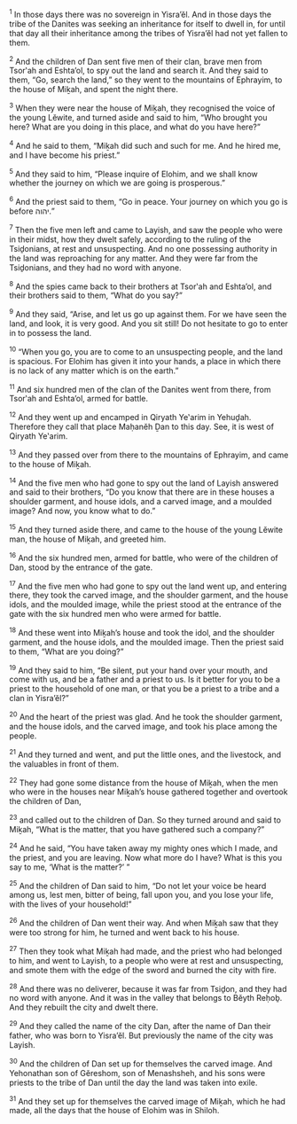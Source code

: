 <sup>1</sup> In those days there was no sovereign in Yisra’ĕl. And in those days the tribe of the Danites was seeking an inheritance for itself to dwell in, for until that day all their inheritance among the tribes of Yisra’ĕl had not yet fallen to them.

<sup>2</sup> And the children of Dan sent five men of their clan, brave men from Tsor‛ah and Eshta’ol, to spy out the land and search it. And they said to them, “Go, search the land,” so they went to the mountains of Ephrayim, to the house of Miḵah, and spent the night there.

<sup>3</sup> When they were near the house of Miḵah, they recognised the voice of the young Lĕwite, and turned aside and said to him, “Who brought you here? What are you doing in this place, and what do you have here?”

<sup>4</sup> And he said to them, “Miḵah did such and such for me. And he hired me, and I have become his priest.”

<sup>5</sup> And they said to him, “Please inquire of Elohim, and we shall know whether the journey on which we are going is prosperous.”

<sup>6</sup> And the priest said to them, “Go in peace. Your journey on which you go is before יהוה.”

<sup>7</sup> Then the five men left and came to Layish, and saw the people who were in their midst, how they dwelt safely, according to the ruling of the Tsiḏonians, at rest and unsuspecting. And no one possessing authority in the land was reproaching for any matter. And they were far from the Tsiḏonians, and they had no word with anyone.

<sup>8</sup> And the spies came back to their brothers at Tsor‛ah and Eshta’ol, and their brothers said to them, “What do you say?”

<sup>9</sup> And they said, “Arise, and let us go up against them. For we have seen the land, and look, it is very good. And you sit still! Do not hesitate to go to enter in to possess the land.

<sup>10</sup> “When you go, you are to come to an unsuspecting people, and the land is spacious. For Elohim has given it into your hands, a place in which there is no lack of any matter which is on the earth.”

<sup>11</sup> And six hundred men of the clan of the Danites went from there, from Tsor‛ah and Eshta’ol, armed for battle.

<sup>12</sup> And they went up and encamped in Qiryath Ye‛arim in Yehuḏah. Therefore they call that place Maḥanĕh Ḏan to this day. See, it is west of Qiryath Ye‛arim.

<sup>13</sup> And they passed over from there to the mountains of Ephrayim, and came to the house of Miḵah.

<sup>14</sup> And the five men who had gone to spy out the land of Layish answered and said to their brothers, “Do you know that there are in these houses a shoulder garment, and house idols, and a carved image, and a moulded image? And now, you know what to do.”

<sup>15</sup> And they turned aside there, and came to the house of the young Lĕwite man, the house of Miḵah, and greeted him.

<sup>16</sup> And the six hundred men, armed for battle, who were of the children of Dan, stood by the entrance of the gate.

<sup>17</sup> And the five men who had gone to spy out the land went up, and entering there, they took the carved image, and the shoulder garment, and the house idols, and the moulded image, while the priest stood at the entrance of the gate with the six hundred men who were armed for battle.

<sup>18</sup> And these went into Miḵah’s house and took the idol, and the shoulder garment, and the house idols, and the moulded image. Then the priest said to them, “What are you doing?”

<sup>19</sup> And they said to him, “Be silent, put your hand over your mouth, and come with us, and be a father and a priest to us. Is it better for you to be a priest to the household of one man, or that you be a priest to a tribe and a clan in Yisra’ĕl?”

<sup>20</sup> And the heart of the priest was glad. And he took the shoulder garment, and the house idols, and the carved image, and took his place among the people.

<sup>21</sup> And they turned and went, and put the little ones, and the livestock, and the valuables in front of them.

<sup>22</sup> They had gone some distance from the house of Miḵah, when the men who were in the houses near Miḵah’s house gathered together and overtook the children of Dan,

<sup>23</sup> and called out to the children of Dan. So they turned around and said to Miḵah, “What is the matter, that you have gathered such a company?”

<sup>24</sup> And he said, “You have taken away my mighty ones which I made, and the priest, and you are leaving. Now what more do I have? What is this you say to me, ‘What is the matter?’ ”

<sup>25</sup> And the children of Dan said to him, “Do not let your voice be heard among us, lest men, bitter of being, fall upon you, and you lose your life, with the lives of your household!”

<sup>26</sup> And the children of Dan went their way. And when Miḵah saw that they were too strong for him, he turned and went back to his house.

<sup>27</sup> Then they took what Miḵah had made, and the priest who had belonged to him, and went to Layish, to a people who were at rest and unsuspecting, and smote them with the edge of the sword and burned the city with fire.

<sup>28</sup> And there was no deliverer, because it was far from Tsiḏon, and they had no word with anyone. And it was in the valley that belongs to Bĕyth Reḥoḇ. And they rebuilt the city and dwelt there.

<sup>29</sup> And they called the name of the city Dan, after the name of Dan their father, who was born to Yisra’ĕl. But previously the name of the city was Layish.

<sup>30</sup> And the children of Dan set up for themselves the carved image. And Yehonathan son of Gĕreshom, son of Menashsheh, and his sons were priests to the tribe of Dan until the day the land was taken into exile.

<sup>31</sup> And they set up for themselves the carved image of Miḵah, which he had made, all the days that the house of Elohim was in Shiloh.

